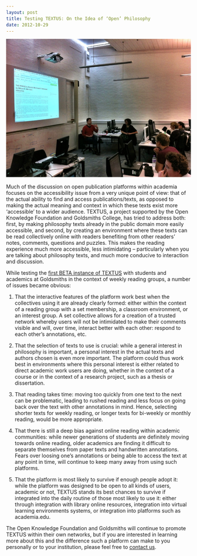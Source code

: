 ```yaml
---
layout: post
title: Testing TEXTUS: On the Idea of ‘Open’ Philosophy
date: 2012-10-29
---
```


![Reading Group TEXTUS](../images/Reading-Group-TEXTUS.jpg)

Much of the discussion on open publication platforms within academia focuses on the accessibility issue from a very unique point of view: that of the actual ability to find and access publications/texts, as opposed to making the actual meaning and context in which these texts exist more ‘accessible’ to a wider audience. TEXTUS, a project supported by the Open Knowledge Foundation and Goldsmiths College, has tried to address both: first, by making philosophy texts already in the public domain more easily accessible, and second, by creating an environment where these texts can be read collectively online with readers benefiting from other readers’ notes, comments, questions and puzzles. This makes the reading experience much more accessible, less intimidating – particularly when you are talking about philosophy texts, and much more conducive to interaction and discussion.

While testing the [first BETA instance of TEXTUS](http://beta.openphilosophy.org/) with students and academics at Goldsmiths in the context of weekly reading groups, a number of issues became obvious:

1.  That the interactive features of the platform work best when the collectives using it are already clearly formed: either within the context of a reading group with a set membership, a classroom environment, or an interest group. A set collective allows for a creation of a trusted network whereby users will not be intimidated to make their comments visible and will, over time, interact better with each other: respond to each other’s annotations, etc.

2.  That the selection of texts to use is crucial: while a general interest in philosophy is important, a personal interest in the actual texts and authors chosen is even more important. The platform could thus work best in environments where this personal interest is either related to direct academic work users are doing, whether in the context of a course or in the context of a research project, such as a thesis or dissertation.

3.  That reading takes time: moving too quickly from one text to the next can be problematic, leading to rushed reading and less focus on going back over the text with other annotations in mind. Hence, selecting shorter texts for weekly reading, or longer texts for bi-weekly or monthly reading, would be more appropriate.

4.  That there is still a deep bias against online reading within academic communities: while newer generations of students are definitely moving towards online reading, older academics are finding it difficult to separate themselves from paper texts and handwritten annotations. Fears over loosing one’s annotations or being able to access the text at any point in time, will continue to keep many away from using such platforms.

5.  That the platform is most likely to survive if enough people adopt it: while the platform was designed to be open to all kinds of users, academic or not, TEXTUS stands its best chances to survive if integrated into the daily routine of those most likely to use it: either through integration with library online resources, integration into virtual learning environments systems, or integration into platforms such as academia.edu.

The Open Knowledge Foundation and Goldsmiths will continue to promote TEXTUS within their own networks, but if you are interested in learning more about this and the difference such a platform can make to you personally or to your institution, please feel free to [contact us](http://textusproject.org/contact/).